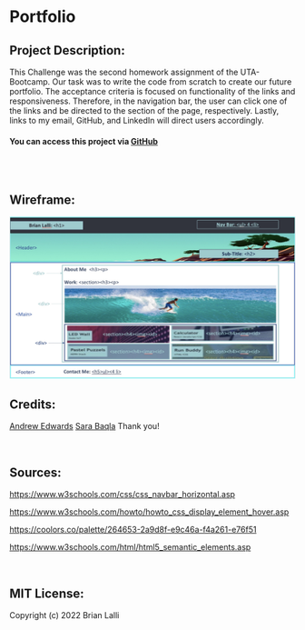 # Portfolio

## Project Description:
This Challenge was the second homework assignment of the UTA-Bootcamp. Our task was to write the code from scratch to create our future portfolio. The acceptance criteria is focused on functionality of the links and responsiveness. Therefore, in the navigation bar, the user can click one of the links and be directed to the section of the page, respectively. Lastly, links to my email, GitHub, and LinkedIn will direct users accordingly.



#### You can access this project via [GitHub](https://brianlalli.github.io/Portfolio/)

<br>


<br>

## Wireframe:
![image](./assets/images/Image%206-24-22%20at%205.11%20PM.jpg)


## Credits:
[Andrew Edwards](https://github.com/Andrew87E)
[Sara Baqla](https://github.com/missatrox44)
Thank you!

<br>

## Sources:
https://www.w3schools.com/css/css_navbar_horizontal.asp

https://www.w3schools.com/howto/howto_css_display_element_hover.asp

https://coolors.co/palette/264653-2a9d8f-e9c46a-f4a261-e76f51

https://www.w3schools.com/html/html5_semantic_elements.asp

<br>

## MIT License:

Copyright (c) 2022 Brian Lalli
